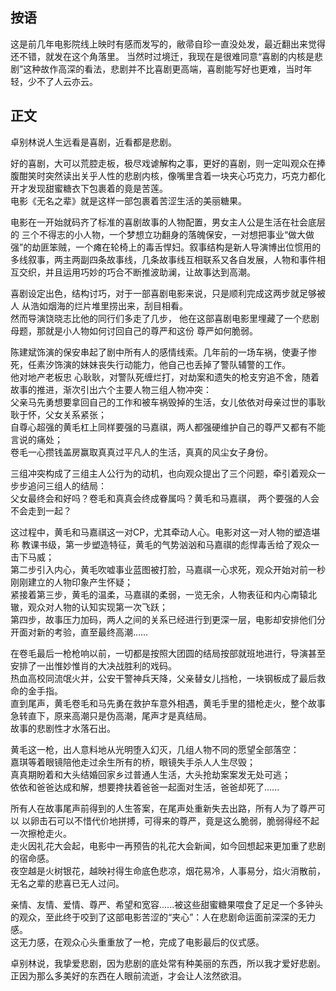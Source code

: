 ## 按语

这是前几年电影院线上映时有感而发写的，敝帚自珍一直没处发，最近翻出来觉得还不错，就发在这个角落里。
当然时过境迁，我现在是很难同意“喜剧的内核是悲剧”这种故作高深的看法，悲剧并不比喜剧更高端，喜剧能写好也更难，当时年轻，少不了人云亦云。

## 正文

卓别林说人生远看是喜剧，近看都是悲剧。<br>

好的喜剧，大可以荒腔走板，极尽戏谑解构之事，更好的喜剧，则一定叫观众在捧腹酣笑时突然读出关乎人性的悲剧内核，像嘴里含着一块夹心巧克力，巧克力都化开才发现甜蜜糖衣下包裹着的竟是苦莲。</br>
电影《无名之辈》就是这样一部包裹着苦涩生活的美丽糖果。

电影在一开始就码齐了标准的喜剧故事的人物配置，男女主人公是生活在社会底层的 三个不得志的小人物，一个梦想立功翻身的落魄保安，一对想把事业“做大做强”的劫匪笨贼，一个瘫在轮椅上的毒舌悍妇。叙事结构是新人导演博出位惯用的多线叙事，两主两副四条故事线，几条故事线互相联系又各自发展，人物和事件相互交织，并且运用巧妙的巧合不断推波助澜，让故事达到高潮。

喜剧设定出色，结构讨巧，对于一部喜剧电影来说，只是顺利完成这两步就足够被人 从浩如烟海的烂片堆里捞出来，刮目相看。</br>
然而导演饶晓志比他的同行们多走了几步， 他在这部喜剧电影里埋藏了一个悲剧母题，那就是小人物如何讨回自己的尊严和这份 尊严如何脆弱。

陈建斌饰演的保安串起了剧中所有人的感情线索。几年前的一场车祸，使妻子惨死，任素汐饰演的妹妹丧失行动能力，他自己也丢掉了警队辅警的工作。</br>
他对地产老板忠 心耿耿，对警队死缠烂打，对劫案和遗失的枪支穷追不舍，随着故事的推进，渐次引出六个主要人物三组人物冲突：</br>
父亲马先勇想要拿回自己的工作和被车祸毁掉的生活，女儿依依对母亲过世的事耿耿于怀，父女关系紧张；</br>
自尊心超强的黄毛杠上同样要强的马嘉祺，两人都强硬维护自己的尊严又都有不能言说的痛处；</br>
卷毛一心攒钱盖房赢取真真过平凡人的生活，真真的风尘女子身份。

三组冲突构成了三组主人公行为的动机，也向观众提出了三个问题，牵引着观众一步步追问三组人的结局：</br>
父女最终会和好吗？卷毛和真真会终成眷属吗？黄毛和马嘉祺， 两个要强的人会不会走到一起？

这过程中，黄毛和马嘉祺这一对CP，尤其牵动人心。电影对这一对人物的塑造堪称 教课书级，第一步塑造特征，黄毛的气势汹汹和马嘉祺的彪悍毒舌给了观众一击下马威；</br>
第二步引入内心，黄毛吹嘘事业蓝图被打脸，马嘉祺一心求死，观众开始对前一秒刚刚建立的人物印象产生怀疑；</br>
紧接着第三步，黄毛的温柔，马嘉祺的柔弱，一览无余，人物表征和内心南辕北辙，观众对人物的认知实现第一次飞跃；</br>
第四步，故事压力加码，两人之间的关系已经进行到更深一层，电影却安排他们分开面对新的考验，直至最终高潮……

在卷毛最后一枪枪响以前，一切都是按照大团圆的结局按部就班地进行，导演甚至安排了一出惟妙惟肖的大决战胜利的戏码。</br>
热血高校同流氓火并，公安干警神兵天降，父亲替女儿挡枪，一块钢板成了最后救命的金手指。</br>
直到尾声，黄毛卷毛和马先勇在救护车意外相遇，黄毛手里的猎枪走火，整个故事急转直下，原来高潮只是伪高潮，尾声才是真结局。</br>
故事的悲剧性才水落石出。

黄毛这一枪，出人意料地从光明堕入幻灭，几组人物不同的愿望全部落空：</br>
嘉琪等着眼镜陪他走过余生所有的桥，眼镜失手杀人人生尽毁；</br>
真真期盼着和大头结婚回家乡过普通人生活，大头抢劫案案发无处可逃；</br>
依依和爸爸达成和解，想要搀扶着爸爸一起面对生活，爸爸却死了......

所有人在故事尾声前得到的人生答案，在尾声处重新失去出路，所有人为了尊严可以 以卵击石可以不惜代价地拼搏，可得来的尊严，竟是这么脆弱，脆弱得经不起一次擦枪走火。</br>
走火因礼花大会起，电影中一再预告的礼花大会新闻，如今回想起来更加重了悲剧的宿命感。</br>
夜空越是火树银花，越映衬得生命底色悲凉，烟花易冷，人事易分，焰火消散前，无名之辈的悲喜已无人过问。

亲情、友情、爱情、尊严、希望和宽容......被这些甜蜜糖果喂食了足足一个多钟头的观众，至此终于咬到了这部电影苦涩的“夹心”：人在悲剧命运面前深深的无力感。</br>
这无力感，在观众心头重重放了一枪，完成了电影最后的仪式感。

卓别林说，我挚爱悲剧，因为悲剧的底处常有种美丽的东西，所以我才爱好悲剧。</br>
正因为那么多美好的东西在人眼前流逝，才会让人泫然欲泪。